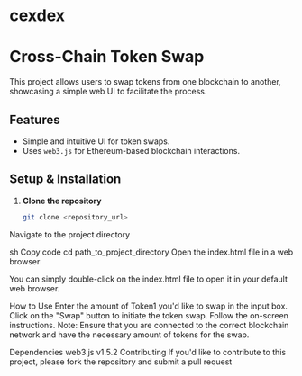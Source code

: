 # cexdex



# Cross-Chain Token Swap

This project allows users to swap tokens from one blockchain to another, showcasing a simple web UI to facilitate the process.

## Features

- Simple and intuitive UI for token swaps.
- Uses `web3.js` for Ethereum-based blockchain interactions.

## Setup & Installation

1. **Clone the repository**

   ```sh
   git clone <repository_url>
Navigate to the project directory

sh
Copy code
cd path_to_project_directory
Open the index.html file in a web browser

You can simply double-click on the index.html file to open it in your default web browser.

How to Use
Enter the amount of Token1 you'd like to swap in the input box.
Click on the "Swap" button to initiate the token swap.
Follow the on-screen instructions.
Note: Ensure that you are connected to the correct blockchain network and have the necessary amount of tokens for the swap.

Dependencies
web3.js v1.5.2
Contributing
If you'd like to contribute to this project, please fork the repository and submit a pull request

